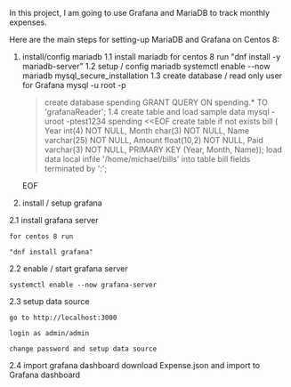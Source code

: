 In this project, I am going to use Grafana and MariaDB to track monthly expenses.

Here are the main steps for setting-up MariaDB and Grafana on Centos 8:


1.  install/config mariadb
1.1 install mariadb
     for centos 8 run "dnf install -y mariadb-server"
1.2 setup / config mariadb
     systemctl enable --now mariadb
     mysql_secure_installation
1.3 create database / read only user for Grafana
      mysql -u root -p
      >create database spending
      >GRANT QUERY ON spending.* TO 'grafanaReader';
1.4 create table and load sample data
    mysql -uroot -ptest1234 spending <<EOF
    create table if not exists bill ( Year int(4) NOT NULL, Month char(3) NOT NULL, Name       varchar(25) NOT NULL, Amount float(10,2) NOT NULL, Paid varchar(3) NOT NULL, PRIMARY KEY (Year, Month, Name));
    load data local infile '/home/michael/bills' into table bill fields terminated by ':';

    EOF


2. install / setup grafana

2.1 install grafana server

    for centos 8 run

    "dnf install grafana"

2.2 enable / start grafana server

    systemctl enable --now grafana-server

2.3 setup data source

    go to http://localhost:3000

    login as admin/admin

    change password and setup data source

2.4 import grafana dashboard 
    download Expense.json and import to Grafana dashboard
